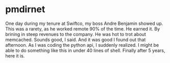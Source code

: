pmdirnet
======

One day during my tenure at Swiftco, my boss Andre Benjamin showed up.  This was a rarety, as he worked remote 90% of the time.  He earned it.  By brining in steep revenues to the company.  He was hot to trot about memcached.  Sounds good, I said.  And it was good I found out that afternoon.  As I was coding the python api, I suddenly realized.  I might be able to do something like this in under 40 lines of shell.  Finally after 5 years, here it is.
